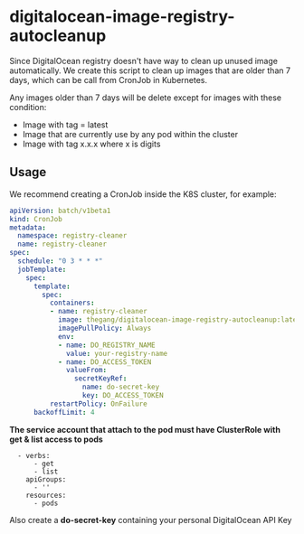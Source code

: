 # digitalocean-image-registry-autocleanup

Since DigitalOcean registry doesn't have way to clean up unused image automatically. We create this script to clean up images that are older than 7 days, which can be call from CronJob in Kubernetes.

Any images older than 7 days will be delete except for images with these condition:
- Image with tag = latest
- Image that are currently use by any pod within the cluster
- Image with tag x.x.x where x is digits


## Usage
We recommend creating a CronJob inside the K8S cluster, for example:

```yaml
apiVersion: batch/v1beta1
kind: CronJob
metadata:
  namespace: registry-cleaner
  name: registry-cleaner
spec:
  schedule: "0 3 * * *"
  jobTemplate:
    spec:
      template:
        spec:
          containers:
          - name: registry-cleaner
            image: thegang/digitalocean-image-registry-autocleanup:latest
            imagePullPolicy: Always
            env:
            - name: DO_REGISTRY_NAME
              value: your-registry-name
            - name: DO_ACCESS_TOKEN
              valueFrom:
                secretKeyRef:
                  name: do-secret-key
                  key: DO_ACCESS_TOKEN
          restartPolicy: OnFailure
      backoffLimit: 4
```

**The service account that attach to the pod must have ClusterRole with get & list access to pods**
```
  - verbs:
      - get
      - list
    apiGroups:
      - ''
    resources:
      - pods
```

Also create a **do-secret-key** containing your personal DigitalOcean API Key
